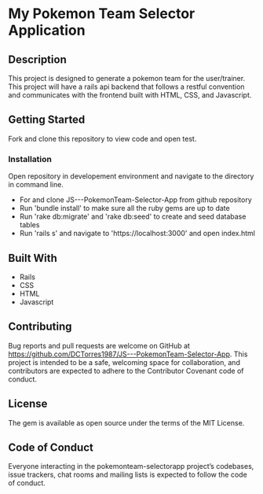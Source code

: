 # My Pokemon Team Selector Application

## Description

  This project is designed to generate a pokemon team for the user/trainer. This project will have a rails api backend that follows a restful convention and communicates with the frontend built with HTML, CSS, and Javascript.
  
## Getting Started

Fork and clone this repository to view code and open test.

### Installation

Open repository in developement environment and navigate to the directory in command line.

* For and clone JS---PokemonTeam-Selector-App from github repository
* Run 'bundle install' to make sure all the ruby gems are up to date
* Run 'rake db:migrate' and 'rake db:seed' to create and seed database tables
* Run 'rails s' and navigate to 'https://localhost:3000' and open index.html

## Built With

* Rails
* CSS
* HTML
* Javascript
 
## Contributing
Bug reports and pull requests are welcome on GitHub at https://github.com/DCTorres1987/JS---PokemonTeam-Selector-App. This project is intended to be a safe, welcoming space for collaboration, and contributors are expected to adhere to the Contributor Covenant code of conduct.

## License
The gem is available as open source under the terms of the MIT License.

## Code of Conduct
Everyone interacting in the pokemonteam-selectorapp project’s codebases, issue trackers, chat rooms and mailing lists is expected to follow the code of conduct.